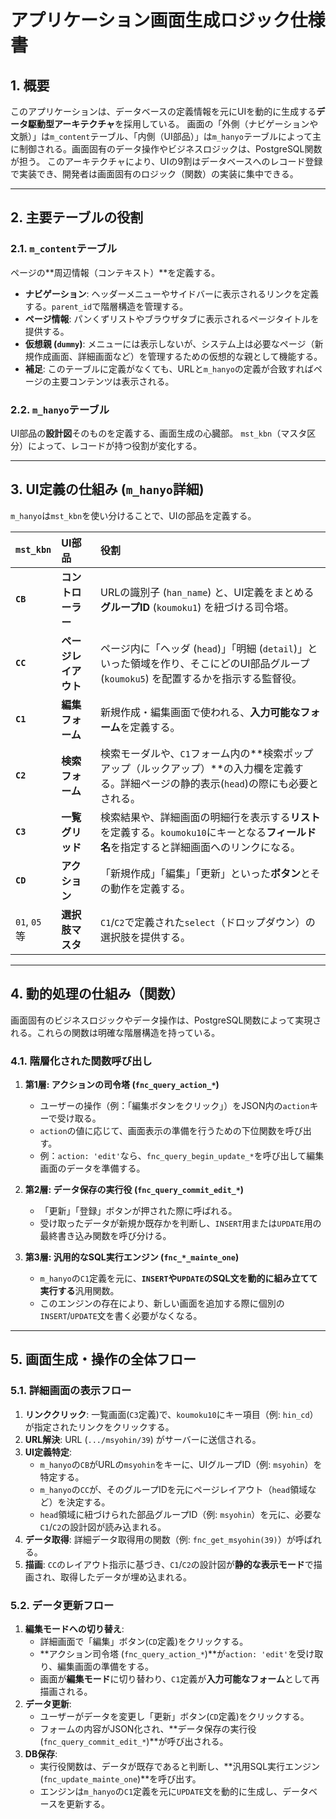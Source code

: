 # アプリケーション画面生成ロジック仕様書

## 1. 概要

このアプリケーションは、データベースの定義情報を元にUIを動的に生成する**データ駆動型アーキテクチャ**を採用している。
画面の「外側（ナビゲーションや文脈）」は`m_content`テーブル、「内側（UI部品）」は`m_hanyo`テーブルによって主に制御される。画面固有のデータ操作やビジネスロジックは、PostgreSQL関数が担う。
このアーキテクチャにより、UIの9割はデータベースへのレコード登録で実装でき、開発者は画面固有のロジック（関数）の実装に集中できる。

---

## 2. 主要テーブルの役割

### 2.1. `m_content`テーブル

ページの**周辺情報（コンテキスト）**を定義する。

-   **ナビゲーション**: ヘッダーメニューやサイドバーに表示されるリンクを定義する。`parent_id`で階層構造を管理する。
-   **ページ情報**: パンくずリストやブラウザタブに表示されるページタイトルを提供する。
-   **仮想親 (`dummy`)**: メニューには表示しないが、システム上は必要なページ（新規作成画面、詳細画面など）を管理するための仮想的な親として機能する。
-   **補足**: このテーブルに定義がなくても、URLと`m_hanyo`の定義が合致すればページの主要コンテンツは表示される。

### 2.2. `m_hanyo`テーブル

UI部品の**設計図**そのものを定義する、画面生成の心臓部。
`mst_kbn`（マスタ区分）によって、レコードが持つ役割が変化する。

---

## 3. UI定義の仕組み (`m_hanyo`詳細)

`m_hanyo`は`mst_kbn`を使い分けることで、UIの部品を定義する。

| `mst_kbn` | UI部品 | 役割 |
| :--- | :--- | :--- |
| **`CB`** | **コントローラー** | URLの識別子 (`han_name`) と、UI定義をまとめる**グループID** (`koumoku1`) を紐づける司令塔。 |
| **`CC`** | **ページレイアウト** | ページ内に「ヘッダ (`head`)」「明細 (`detail`)」といった領域を作り、そこにどのUI部品グループ (`koumoku5`) を配置するかを指示する監督役。 |
| **`C1`** | **編集フォーム** | 新規作成・編集画面で使われる、**入力可能なフォーム**を定義する。 |
| **`C2`** | **検索フォーム** | 検索モーダルや、`C1`フォーム内の**検索ポップアップ（ルックアップ）**の入力欄を定義する。詳細ページの静的表示(`head`)の際にも必要とされる。 |
| **`C3`** | **一覧グリッド** | 検索結果や、詳細画面の明細行を表示する**リスト**を定義する。`koumoku10`にキーとなる**フィールド名**を指定すると詳細画面へのリンクになる。 |
| **`CD`** | **アクション** | 「新規作成」「編集」「更新」といった**ボタン**とその動作を定義する。 |
| `01`, `05`等 | **選択肢マスタ** | `C1`/`C2`で定義された`select`（ドロップダウン）の選択肢を提供する。 |

---

## 4. 動的処理の仕組み（関数）

画面固有のビジネスロジックやデータ操作は、PostgreSQL関数によって実現される。これらの関数は明確な階層構造を持っている。

### 4.1. 階層化された関数呼び出し

1.  **第1層: アクションの司令塔 (`fnc_query_action_*`)**
    -   ユーザーの操作（例：「編集ボタンをクリック」）をJSON内の`action`キーで受け取る。
    -   `action`の値に応じて、画面表示の準備を行うための下位関数を呼び出す。
    -   例：`action: 'edit'`なら、`fnc_query_begin_update_*`を呼び出して編集画面のデータを準備する。

2.  **第2層: データ保存の実行役 (`fnc_query_commit_edit_*`)**
    -   「更新」「登録」ボタンが押された際に呼ばれる。
    -   受け取ったデータが新規か既存かを判断し、`INSERT`用または`UPDATE`用の最終書き込み関数を呼び分ける。

3.  **第3層: 汎用的なSQL実行エンジン (`fnc_*_mainte_one`)**
    -   `m_hanyo`の`C1`定義を元に、**`INSERT`や`UPDATE`のSQL文を動的に組み立てて実行する**汎用関数。
    -   このエンジンの存在により、新しい画面を追加する際に個別の`INSERT`/`UPDATE`文を書く必要がなくなる。

---

## 5. 画面生成・操作の全体フロー

### 5.1. 詳細画面の表示フロー

1.  **リンククリック**: 一覧画面(`C3`定義)で、`koumoku10`にキー項目（例: `hin_cd`）が指定されたリンクをクリックする。
2.  **URL解決**: URL (`.../msyohin/39`) がサーバーに送信される。
3.  **UI定義特定**:
    -   `m_hanyo`の`CB`がURLの`msyohin`をキーに、UIグループID（例: `msyohin`）を特定する。
    -   `m_hanyo`の`CC`が、そのグループIDを元にページレイアウト（`head`領域など）を決定する。
    -   `head`領域に紐づけられた部品グループID（例: `msyohin`）を元に、必要な`C1`/`C2`の設計図が読み込まれる。
4.  **データ取得**: 詳細データ取得用の関数（例: `fnc_get_msyohin(39)`）が呼ばれる。
5.  **描画**: `CC`のレイアウト指示に基づき、`C1`/`C2`の設計図が**静的な表示モード**で描画され、取得したデータが埋め込まれる。

### 5.2. データ更新フロー

1.  **編集モードへの切り替え**:
    -   詳細画面で「編集」ボタン(`CD`定義)をクリックする。
    -   **アクション司令塔 (`fnc_query_action_*`)**が`action: 'edit'`を受け取り、編集画面の準備をする。
    -   画面が**編集モード**に切り替わり、`C1`定義が**入力可能なフォーム**として再描画される。
2.  **データ更新**:
    -   ユーザーがデータを変更し「更新」ボタン(`CD`定義)をクリックする。
    -   フォームの内容がJSON化され、**データ保存の実行役 (`fnc_query_commit_edit_*`)**が呼び出される。
3.  **DB保存**:
    -   実行役関数は、データが既存であると判断し、**汎用SQL実行エンジン (`fnc_update_mainte_one`)**を呼び出す。
    -   エンジンは`m_hanyo`の`C1`定義を元に`UPDATE`文を動的に生成し、データベースを更新する。